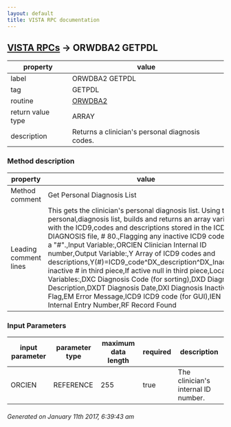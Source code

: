 ```yaml
---
layout: default
title: VISTA RPC documentation
---
```




## [VISTA RPCs](TableOfContent.md) &#8594; ORWDBA2 GETPDL 

 property | value 
--- | --- 
 label | ORWDBA2 GETPDL
 tag | GETPDL
 routine | [ORWDBA2](http://code.osehra.org/dox/Routine_ORWDBA2_source.html)
 return value type | ARRAY
 description | Returns a clinician's personal diagnosis codes.


### Method description

 property | value 
--- | --- 
 Method comment | Get Personal Diagnosis List
 Leading comment lines | This gets the clinician's personal diagnosis list. Using the personal,diagnosis list, builds and returns an array variable with the ICD9,codes and descriptions stored in the ICD DIAGNOSIS file, # 80.,Flagging any inactive ICD9 code with a "#".,Input Variable:,ORCIEN    Clinician Internal ID number,Output Variable:,Y         Array of ICD9 codes and descriptions,Y(#)=ICD9_code^DX_description^DX_Inactive,If inactive # in third piece,If active null in third piece,Local Variables:,DXC       Diagnosis Code (for sorting),DXD       Diagnosis Description,DXDT      Diagnosis Date,DXI       Diagnosis Inactive Flag,EM        Error Message,ICD9      ICD9 code (for GUI),IEN       Internal Entry Number,RF        Record Found

### Input Parameters

| input parameter | parameter type | maximum data length | required | description | 
| --- | --- | --- | --- | --- | 
| ORCIEN | REFERENCE | 255 | true | The clinician's internal ID number. | 




 ###### Generated on January 11th 2017, 6:39:43 am